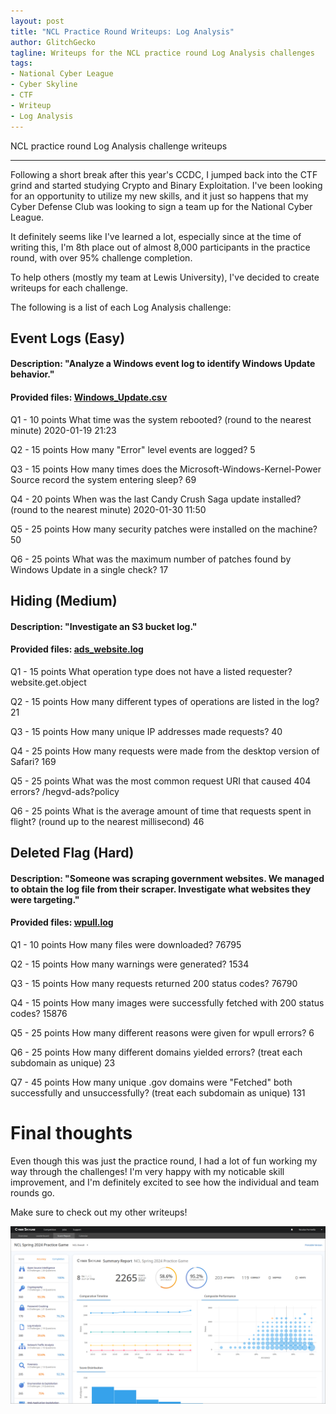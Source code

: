 ```yaml
---
layout: post
title: "NCL Practice Round Writeups: Log Analysis"
author: GlitchGecko
tagline: Writeups for the NCL practice round Log Analysis challenges
tags:
- National Cyber League
- Cyber Skyline
- CTF
- Writeup
- Log Analysis
---
```


NCL practice round Log Analysis challenge writeups

---

Following a short break after this year's CCDC, I jumped back into the CTF grind and started studying Crypto and Binary Exploitation. I've been looking for an opportunity to utilize my new skills, and it just so happens that my Cyber Defense Club was looking to sign a team up for the National Cyber League.

It definitely seems like I've learned a lot, especially since at the time of writing this, I'm 8th place out of almost 8,000 participants in the practice round, with over 95% challenge completion.

To help others (mostly my team at Lewis University), I've decided to create writeups for each challenge.

The following is a list of each Log Analysis challenge:

## Event Logs (Easy)
#### Description: "Analyze a Windows event log to identify Windows Update behavior."
#### Provided files: [Windows_Update.csv](https://raw.githubusercontent.com/Glitch-Gecko/glitch-gecko.github.io/main/post_assets/NCL_Practice/Windows_Update.csv)
Q1 - 10 points
What time was the system rebooted? (round to the nearest minute)
2020-01-19 21:23
	
Q2 - 15 points
How many "Error" level events are logged?
5
	
Q3 - 15 points
How many times does the Microsoft-Windows-Kernel-Power Source record the system entering sleep?
69
	
Q4 - 20 points
When was the last Candy Crush Saga update installed? (round to the nearest minute)
2020-01-30 11:50
	
Q5 - 25 points
How many security patches were installed on the machine?
50
	
Q6 - 25 points
What was the maximum number of patches found by Windows Update in a single check?
17

## Hiding (Medium)
#### Description: "Investigate an S3 bucket log."
#### Provided files: [ads_website.log](https://raw.githubusercontent.com/Glitch-Gecko/glitch-gecko.github.io/main/post_assets/NCL_Practice/ads_website.log)

Q1 - 15 points
What operation type does not have a listed requester?
website.get.object
	
Q2 - 15 points
How many different types of operations are listed in the log?
21
	
Q3 - 15 points
How many unique IP addresses made requests?
40
	
Q4 - 25 points
How many requests were made from the desktop version of Safari?
169
	
Q5 - 25 points
What was the most common request URI that caused 404 errors?
/hegvd-ads?policy

	
Q6 - 25 points
What is the average amount of time that requests spent in flight? (round up to the nearest millisecond)
46

## Deleted Flag (Hard)
#### Description: "Someone was scraping government websites. We managed to obtain the log file from their scraper. Investigate what websites they were targeting."
#### Provided files: [wpull.log](https://raw.githubusercontent.com/Glitch-Gecko/glitch-gecko.github.io/main/post_assets/NCL_Practice/wpull.log)

Q1 - 10 points
How many files were downloaded?
76795
	
Q2 - 15 points
How many warnings were generated?
1534
	
Q3 - 15 points
How many requests returned 200 status codes?
76790
	
Q4 - 15 points
How many images were successfully fetched with 200 status codes?
15876
	
Q5 - 25 points
How many different reasons were given for wpull errors?
6
	
Q6 - 25 points
How many different domains yielded errors? (treat each subdomain as unique)
23
	
Q7 - 45 points
How many unique .gov domains were "Fetched" both successfully and unsuccessfully? (treat each subdomain as unique)
131

# Final thoughts

Even though this was just the practice round, I had a lot of fun working my way through the challenges! I'm very happy with my noticable skill improvement, and I'm definitely excited to see how the individual and team rounds go.

Make sure to check out my other writeups!

![Scorecard](https://raw.githubusercontent.com/Glitch-Gecko/glitch-gecko.github.io/main/images/NCL_SP_2024/score.png)